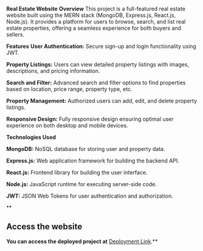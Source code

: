 **Real Estate Website**
**Overview**
This project is a full-featured real estate website built using the MERN stack (MongoDB, Express.js, React.js, Node.js).
It provides a platform for users to browse, search, and list real estate properties, offering a seamless experience for both buyers and sellers.

**Features**
**User Authentication:** Secure sign-up and login functionality using JWT.

**Property Listings:** Users can view detailed property listings with images, descriptions, and pricing information.

**Search and Filter:** Advanced search and filter options to find properties based on location, price range, property type, etc.

**Property Management:** Authorized users can add, edit, and delete property listings.

**Responsive Design:** Fully responsive design ensuring optimal user experience on both desktop and mobile devices.

**Technologies Used**

**MongoDB:** NoSQL database for storing user and property data.

**Express.js:** Web application framework for building the backend API.

**React.js:** Frontend library for building the user interface.

**Node.js:** JavaScript runtime for executing server-side code.

**JWT:** JSON Web Tokens for user authentication and authorization.

**
## Access the website

**You can access the deployed project at** [Deployment Link](https://mern-real-estate-rcsf.onrender.com).**
